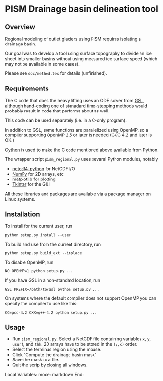 # PISM Drainage basin delineation tool

## Overview

Regional modeling of outlet glaciers using PISM requires isolating a drainage
basin.

Our goal was to develop a tool using surface topography to divide an ice sheet
into smaller basins without using measured ice surface speed (which may not be
available in some cases).

Please see `doc/method.tex` for details (unfinished).

## Requirements

The C code that does the heavy lifting uses an ODE solver from
[GSL](http://www.gnu.org/software/gsl/), although hand-coding one of stanadard
time-stepping methods would probably result in code that performs about as
well.

This code can be used separately (i.e. in a C-only program).

In addition to GSL, some functions are parallelized using OpenMP, so a compiler
supporting OpenMP 2.5 or later is needed (GCC 4.2 and later is OK.)

[Cython](http://cython.org/) is used to make the C code mentioned above
available from Python.

The wrapper script `pism_regional.py` uses sevaral Python modules, notably

- [netcdf4-python](http://code.google.com/p/netcdf4-python/) for NetCDF I/O
- [NumPy](http://numpy.scipy.org/) for 2D arrays, etc
- [matplotlib](http://matplotlib.sourceforge.net/) for plotting
- [Tkinter](http://wiki.python.org/moin/TkInter) for the GUI

All these libraries and packages are available via a package manager on
Linux systems.

## Installation

To install for the current user, run

    python setup.py install --user

To build and use from the current directory, run

    python setup.py build_ext --inplace

To disable OpenMP, run

    NO_OPENMP=1 python setup.py ...

If you have GSL in a non-standard location, run

    GSL_PREFIX=/path/to/gsl python setup.py ...

On systems where the default compiler does not support OpenMP you can specity
the compiler to use like this:

    CC=gcc-4.2 CXX=g++-4.2 python setup.py ...

## Usage

- Run `pism_regional.py`. Select a NetCDF file containing variables `x`,
   `y`, `usurf`, and `thk`. 2D arrays have to be stored in the `(y,x)`
   order.
- Select the terminus region using the mouse.
- Click "Compute the drainage basin mask"
- Save the mask to a file.
- Quit the scrip by closing all windows.

Local Variables:
mode: markdown
End:

